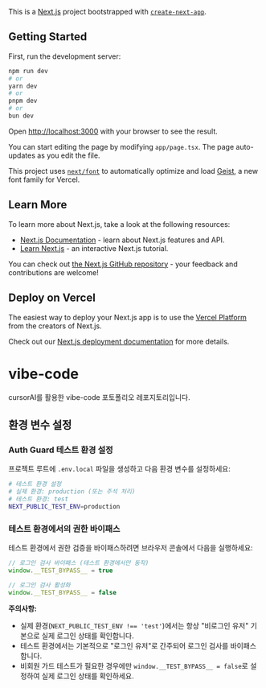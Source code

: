 This is a [Next.js](https://nextjs.org) project bootstrapped with [`create-next-app`](https://nextjs.org/docs/app/api-reference/cli/create-next-app).

## Getting Started

First, run the development server:

```bash
npm run dev
# or
yarn dev
# or
pnpm dev
# or
bun dev
```

Open [http://localhost:3000](http://localhost:3000) with your browser to see the result.

You can start editing the page by modifying `app/page.tsx`. The page auto-updates as you edit the file.

This project uses [`next/font`](https://nextjs.org/docs/app/building-your-application/optimizing/fonts) to automatically optimize and load [Geist](https://vercel.com/font), a new font family for Vercel.

## Learn More

To learn more about Next.js, take a look at the following resources:

- [Next.js Documentation](https://nextjs.org/docs) - learn about Next.js features and API.
- [Learn Next.js](https://nextjs.org/learn) - an interactive Next.js tutorial.

You can check out [the Next.js GitHub repository](https://github.com/vercel/next.js) - your feedback and contributions are welcome!

## Deploy on Vercel

The easiest way to deploy your Next.js app is to use the [Vercel Platform](https://vercel.com/new?utm_medium=default-template&filter=next.js&utm_source=create-next-app&utm_campaign=create-next-app-readme) from the creators of Next.js.

Check out our [Next.js deployment documentation](https://nextjs.org/docs/app/building-your-application/deploying) for more details.

# vibe-code
cursorAI를 활용한 vibe-code 포토폴리오 레포지토리입니다.

## 환경 변수 설정

### Auth Guard 테스트 환경 설정

프로젝트 루트에 `.env.local` 파일을 생성하고 다음 환경 변수를 설정하세요:

```bash
# 테스트 환경 설정
# 실제 환경: production (또는 주석 처리)
# 테스트 환경: test
NEXT_PUBLIC_TEST_ENV=production
```

### 테스트 환경에서의 권한 바이패스

테스트 환경에서 권한 검증을 바이패스하려면 브라우저 콘솔에서 다음을 실행하세요:

```javascript
// 로그인 검사 바이패스 (테스트 환경에서만 동작)
window.__TEST_BYPASS__ = true

// 로그인 검사 활성화
window.__TEST_BYPASS__ = false
```

**주의사항:**
- 실제 환경(`NEXT_PUBLIC_TEST_ENV !== 'test'`)에서는 항상 "비로그인 유저" 기본으로 실제 로그인 상태를 확인합니다.
- 테스트 환경에서는 기본적으로 "로그인 유저"로 간주되어 로그인 검사를 바이패스합니다.
- 비회원 가드 테스트가 필요한 경우에만 `window.__TEST_BYPASS__ = false`로 설정하여 실제 로그인 상태를 확인하세요.

